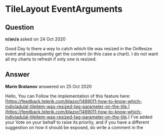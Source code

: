 # TileLayout EventArguments

## Question

**n/an/a** asked on 24 Oct 2020

Good Day Is there a way to catch which tile was resized in the OnResize event and subsequently get the content (in this case a chart). I do not want all my charts to refresh if only one is resized.

## Answer

**Marin Bratanov** answered on 25 Oct 2020

Hello, You can Follow the implementation of this feature here: [https://feedback.telerik.com/blazor/1489011-how-to-know-which-indiviadulal-tileitem-was-resized-tag-parameter-on-the-tile.](https://feedback.telerik.com/blazor/1489011-how-to-know-which-indiviadulal-tileitem-was-resized-tag-parameter-on-the-tile.) I've added your Vote on your behalf to raise its priority, and if you have a different suggestion on how it should be exposed, do write a comment in the
